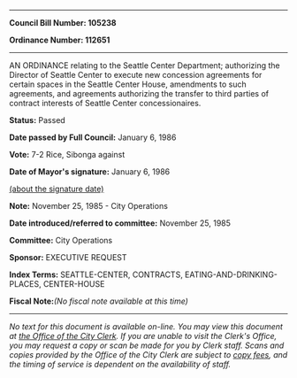

********

**Council Bill Number: 105238**
   
**Ordinance Number: 112651**
********

 AN ORDINANCE relating to the Seattle Center Department; authorizing the Director of Seattle Center to execute new concession agreements for certain spaces in the Seattle Center House, amendments to such agreements, and agreements authorizing the transfer to third parties of contract interests of Seattle Center concessionaires.

**Status:** Passed
   
**Date passed by Full Council:** January 6, 1986
   
**Vote:** 7-2 Rice, Sibonga against
   
**Date of Mayor's signature:** January 6, 1986
   
[(about the signature date)](/~public/approvaldate.htm)
   
   
**Note:** November 25, 1985 - City Operations

   
**Date introduced/referred to committee:** November 25, 1985
   
**Committee:** City Operations
   
**Sponsor:** EXECUTIVE REQUEST
   
   
**Index Terms:** SEATTLE-CENTER, CONTRACTS, EATING-AND-DRINKING-PLACES, CENTER-HOUSE

**Fiscal Note:**_(No fiscal note available at this time)_
********

_No text for this document is available on-line. You may view this document at [the Office of the City Clerk](http://www.seattle.gov/leg/clerk/contactUs.htm). If you are unable to visit the Clerk's Office, you may request a copy or scan be made for you by Clerk staff. Scans and copies provided by the Office of the City Clerk are subject to [copy fees](http://clerk.seattle.gov/~public/clerkfees.htm), and the timing of service is dependent on the availability of staff._

